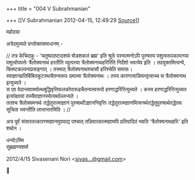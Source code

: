 +++
title = "004 V Subrahmanian"

+++
[[V Subrahmanian	2012-04-15, 12:49:29 [Source](https://groups.google.com/g/bvparishat/c/Z_gH4jZHHmY)]]



महोदयाः  
  
अत्रेदमुच्यते ग्रन्तोक्तसमाधानम् -  
  
// तत्र केचिदाहुः - ’चतुष्पादष्टादशफं षोडशकलं ब्रह्म’ इति श्रुतेः परमात्मनोऽपि पुरुषस्य पशुत्वरूपकल्पनया पशुत्वोपपत्तेः त्रैलोक्यनाथं हरतीति व्युत्पत्त्या त्रैलोक्यनाथहरिरिति निर्देशो भवत्येव इति । तदयुक्तमित्यन्ये, क्लिष्टकल्पनाप्रसङ्गात् । तस्मात् त्रैलोक्यनाथश्चासौ हरिश्चेति समासः। स्वाज्ञानप्रतिबिंबितकूटस्थचैतन्यरूपः प्रमात्मा त्रैलोक्यनाथः । तस्य कारणत्वान्नियन्तृत्वाच्च स त्रैलोक्यनाथ इत्युच्यते ।  
स एव वेदान्तवाक्योत्थबुद्धिवृत्तिफलकोपारूढचैतन्यस्वरूपो हरणाद्धरिरित्युच्यते । कस्य हरणाद्धरिरित्युच्यत इत्यपेक्षायां तस्यैवाज्ञानस्येत्यर्थाल्लभ्यते ।  
ततश्च त्रैलोक्यमनर्थः तद्धेतुरात्माज्ञानं पुरुषार्थोऽज्ञाननिवृत्तिः तद्धेतुरात्मज्ञानमित्यनर्थतद्धेतुपुरुषार्थतद्धेतवः  
सूचिता भवन्तीति लाभान्तरमिति । //  
  
अत्र पूर्वं संसारतत्कारणमज्ञानमुपपाद्य पश्चात् तन्निवारकात्मज्ञामपि प्रतिपादितं भवति ’त्रैलोक्यनाथहरिः’ इति शब्देन ।   
  
धन्योऽस्मि  
सुब्रह्मण्यशर्मा  
  
  

2012/4/15 Sivasenani Nori \<[sivas...@gmail.com]()\>



